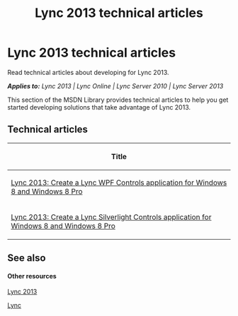 ﻿---
title: Lync 2013 technical articles
TOCTitle: '@NoTitle'
ms:assetid: 19a8651d-2fb4-44a5-bf83-d6ae5291cce0
ms:mtpsurl: https://msdn.microsoft.com/en-us/library/Dn194142(v=office.15)
ms:contentKeyID: 52822158
ms.date: 07/25/2014
mtps_version: v=office.15
---

# Lync 2013 technical articles

Read technical articles about developing for Lync 2013.


_**Applies to:** Lync 2013 | Lync Online | Lync Server 2010 | Lync Server 2013_

This section of the MSDN Library provides technical articles to help you get started developing solutions that take advantage of Lync 2013.

## Technical articles

<table>
<colgroup>
<col style="width: 100%" />
</colgroup>
<thead>
<tr class="header">
<th><p>Title</p></th>
</tr>
</thead>
<tbody>
<tr class="odd">
<td><p><a href="lync-2013-create-a-lync-wpf-controls-application-for-windows-8-and-windows-8-pro.md">Lync 2013: Create a Lync WPF Controls application for Windows 8 and Windows 8 Pro</a></p></td>
</tr>
<tr class="even">
<td><p><a href="lync-2013-create-a-lync-silverlight-controls-application-for-windows-8-and-windows-8-pro.md">Lync 2013: Create a Lync Silverlight Controls application for Windows 8 and Windows 8 Pro</a></p></td>
</tr>
</tbody>
</table>


## See also

#### Other resources

[Lync 2013](../lync-2013.md)

[Lync](http://msdn.microsoft.com/en-us/library/gg455051\(v=office.14\).aspx)

